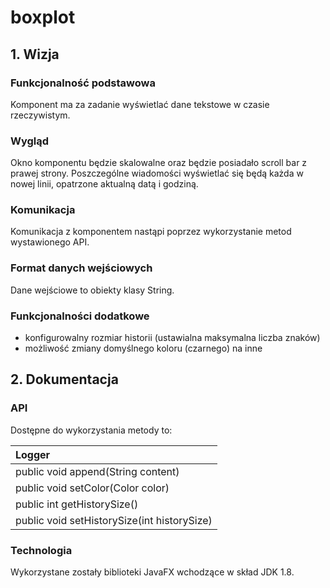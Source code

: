# boxplot
## 1. Wizja
### Funkcjonalność podstawowa
Komponent ma za zadanie wyświetlać dane tekstowe w czasie rzeczywistym.
### Wygląd
Okno komponentu będzie skalowalne oraz będzie posiadało scroll bar z prawej strony. Poszczególne wiadomości wyświetlać się będą każda w nowej linii, opatrzone aktualną datą i godziną.
### Komunikacja
Komunikacja z komponentem nastąpi poprzez wykorzystanie metod wystawionego API.
### Format danych wejściowych
Dane wejściowe to obiekty klasy String.
### Funkcjonalności dodatkowe
- konfigurowalny rozmiar historii (ustawialna maksymalna liczba znaków)
- możliwość zmiany domyślnego koloru (czarnego) na inne

## 2. Dokumentacja
### API
Dostępne do wykorzystania metody to:

|Logger|
|:-----|
|public void append(String content)|
|public void setColor(Color color)|
|public int getHistorySize()|
|public void setHistorySize(int historySize)|

### Technologia
Wykorzystane zostały biblioteki JavaFX wchodzące w skład JDK 1.8.